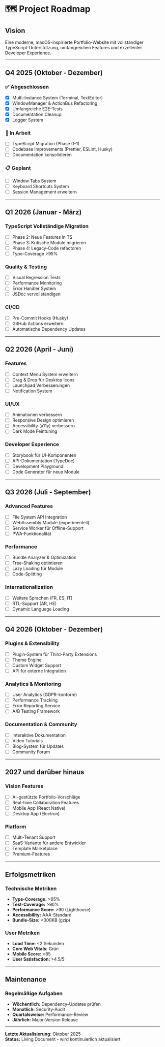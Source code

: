# 🗺️ Project Roadmap

## Vision

Eine moderne, macOS-inspirierte Portfolio-Website mit vollständiger TypeScript-Unterstützung, umfangreichen Features und exzellenter Developer Experience.

---

## Q4 2025 (Oktober - Dezember)

### ✅ Abgeschlossen

- [x] Multi-Instance System (Terminal, TextEditor)
- [x] WindowManager & ActionBus Refactoring
- [x] Umfangreiche E2E-Tests
- [x] Documentation Cleanup
- [x] Logger System

### 🚧 In Arbeit

- [ ] TypeScript Migration (Phase 0-1)
- [ ] Codebase Improvements (Prettier, ESLint, Husky)
- [ ] Documentation konsolidieren

### 📋 Geplant

- [ ] Window Tabs System
- [ ] Keyboard Shortcuts System
- [ ] Session Management erweitern

---

## Q1 2026 (Januar - März)

### TypeScript Vollständige Migration

- [ ] Phase 2: Neue Features in TS
- [ ] Phase 3: Kritische Module migrieren
- [ ] Phase 4: Legacy-Code refactoren
- [ ] Type-Coverage >95%

### Quality & Testing

- [ ] Visual Regression Tests
- [ ] Performance Monitoring
- [ ] Error Handler System
- [ ] JSDoc vervollständigen

### CI/CD

- [ ] Pre-Commit Hooks (Husky)
- [ ] GitHub Actions erweitern
- [ ] Automatische Dependency Updates

---

## Q2 2026 (April - Juni)

### Features

- [ ] Context Menu System erweitern
- [ ] Drag & Drop für Desktop Icons
- [ ] Launchpad Verbesserungen
- [ ] Notification System

### UI/UX

- [ ] Animationen verbessern
- [ ] Responsive Design optimieren
- [ ] Accessibility (a11y) verbessern
- [ ] Dark Mode Feintuning

### Developer Experience

- [ ] Storybook für UI-Komponenten
- [ ] API-Dokumentation (TypeDoc)
- [ ] Development Playground
- [ ] Code Generator für neue Module

---

## Q3 2026 (Juli - September)

### Advanced Features

- [ ] File System API Integration
- [ ] WebAssembly Module (experimentell)
- [ ] Service Worker für Offline-Support
- [ ] PWA-Funktionalität

### Performance

- [ ] Bundle Analyzer & Optimization
- [ ] Tree-Shaking optimieren
- [ ] Lazy Loading für Module
- [ ] Code-Splitting

### Internationalization

- [ ] Weitere Sprachen (FR, ES, IT)
- [ ] RTL-Support (AR, HE)
- [ ] Dynamic Language Loading

---

## Q4 2026 (Oktober - Dezember)

### Plugins & Extensibility

- [ ] Plugin-System für Third-Party Extensions
- [ ] Theme Engine
- [ ] Custom Widget Support
- [ ] API für externe Integration

### Analytics & Monitoring

- [ ] User Analytics (GDPR-konform)
- [ ] Performance Tracking
- [ ] Error Reporting Service
- [ ] A/B Testing Framework

### Documentation & Community

- [ ] Interaktive Dokumentation
- [ ] Video Tutorials
- [ ] Blog-System für Updates
- [ ] Community Forum

---

## 2027 und darüber hinaus

### Vision Features

- [ ] AI-gestützte Portfolio-Vorschläge
- [ ] Real-time Collaboration Features
- [ ] Mobile App (React Native)
- [ ] Desktop App (Electron)

### Platform

- [ ] Multi-Tenant Support
- [ ] SaaS-Variante für andere Entwickler
- [ ] Template Marketplace
- [ ] Premium-Features

---

## Erfolgsmetriken

### Technische Metriken

- **Type-Coverage:** >95%
- **Test-Coverage:** >90%
- **Performance Score:** >90 (Lighthouse)
- **Accessibility:** AAA-Standard
- **Bundle-Size:** <300KB (gzip)

### User Metriken

- **Load Time:** <2 Sekunden
- **Core Web Vitals:** Grün
- **Mobile Score:** >85
- **User Satisfaction:** >4.5/5

---

## Maintenance

### Regelmäßige Aufgaben

- **Wöchentlich:** Dependency-Updates prüfen
- **Monatlich:** Security-Audit
- **Quartalsweise:** Performance-Review
- **Jährlich:** Major-Version Release

---

**Letzte Aktualisierung:** Oktober 2025  
**Status:** Living Document - wird kontinuierlich aktualisiert
